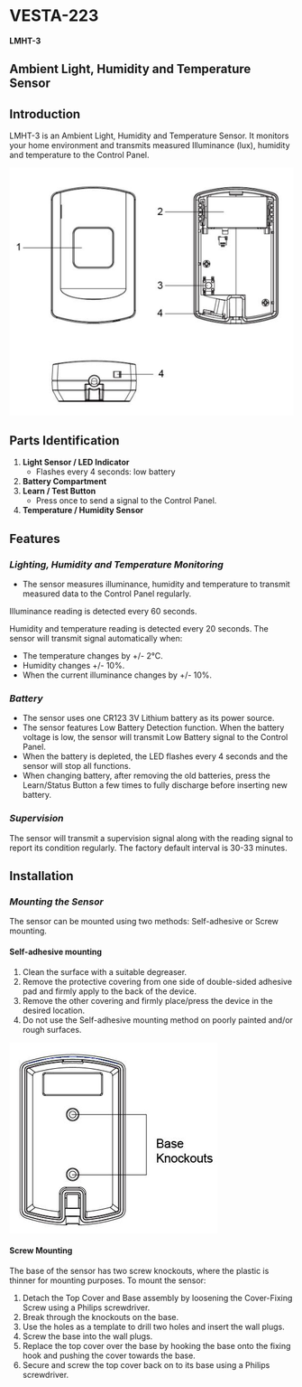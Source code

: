 # VESTA-223

**LMHT-3**&#x20;

## **Ambient Light, Humidity and Temperature Sensor**

## **Introduction**

LMHT-3 is an Ambient Light, Humidity and Temperature Sensor. It monitors your home environment and transmits measured Illuminance (lux), humidity and temperature to the Control Panel.

![](<.gitbook/assets/0 (102).jpeg>)

## **Parts Identification**

1. **Light Sensor / LED Indicator**
   * Flashes every 4 seconds: low battery
2. **Battery Compartment**
3. **Learn / Test Button**
   * Press once to send a signal to the Control Panel.
4. **Temperature / Humidity Sensor**

## **Features**

### _**Lighting, Humidity and Temperature Monitoring**_

* The sensor measures illuminance, humidity and temperature to transmit measured data to the Control Panel regularly.

Illuminance reading is detected every 60 seconds.

Humidity and temperature reading is detected every 20 seconds. The sensor will transmit signal automatically when:

* The temperature changes by +/- 2°C.
* Humidity changes +/- 10%.
* When the current illuminance changes by +/- 10%.

### _**Battery**_

* The sensor uses one CR123 3V Lithium battery as its power source.
* The sensor features Low Battery Detection function. When the battery voltage is low, the sensor will transmit Low Battery signal to the Control Panel.
* When the battery is depleted, the LED flashes every 4 seconds and the sensor will stop all functions.
* When changing battery, after removing the old batteries, press the Learn/Status Button a few times to fully discharge before inserting new battery.

### _**Supervision**_

The sensor will transmit a supervision signal along with the reading signal to report its condition regularly. The factory default interval is 30-33 minutes.

## **Installation**

### _**Mounting the Sensor**_

The sensor can be mounted using two methods: Self-adhesive or Screw mounting.

#### **Self-adhesive mounting**

1. Clean the surface with a suitable degreaser.
2. Remove the protective covering from one side of double-sided adhesive pad and firmly apply to the back of the device.
3. Remove the other covering and firmly place/press the device in the desired location.
4. Do not use the Self-adhesive mounting method on poorly painted and/or rough surfaces.

![](<.gitbook/assets/1 (90).jpeg>)

#### **Screw Mounting**

The base of the sensor has two screw knockouts, where the plastic is thinner for mounting purposes. To mount the sensor:

1. Detach the Top Cover and Base assembly by loosening the Cover-Fixing Screw using a Philips screwdriver.
2. Break through the knockouts on the base.
3. Use the holes as a template to drill two holes and insert the wall plugs.
4. Screw the base into the wall plugs.
5. Replace the top cover over the base by hooking the base onto the fixing hook and pushing the cover towards the base.
6. Secure and screw the top cover back on to its base using a Philips screwdriver.
